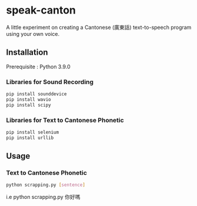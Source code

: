 # speak-canton

A little experiment on creating a Cantonese (廣東話) text-to-speech program using your own voice.



## Installation 
Prerequisite : Python 3.9.0
### Libraries for Sound Recording
```bash
pip install sounddevice
pip install wavio
pip install scipy
```
### Libraries for Text to Cantonese Phonetic
```bash
pip install selenium
pip install urllib
```

## Usage
### Text to Cantonese Phonetic
```bash
python scrapping.py [sentence]
```
i.e python scrapping.py 你好嗎
